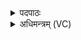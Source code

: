 <details><summary>पदपाठः</summary>

महि॑। त्री॒णाम्। अवः॑। अ॒स्तु॒। द्यु॒क्षम्। मि॒त्रस्य॑। अ॒र्य॒म्णः। दु॒रा॒धर्ष॒मिति॑ दुःऽआ॒धर्ष॑म्। वरु॑णस्य। ३१।
</details>

<details><summary>अधिमन्त्रम् (VC)</summary>

- आदित्यो देवता
- सप्तधृतिर्वारुणिर्ऋषिः
- विराड् गायत्री
- षड्जः
</details>